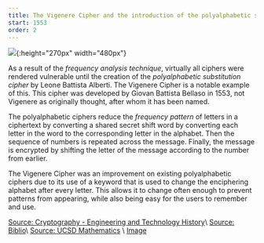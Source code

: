 ```yaml
---
title: The Vigenere Cipher and the introduction of the polyalphabetic substitution cipher
start: 1553 
order: 2
---
```


![](https://d18l82el6cdm1i.cloudfront.net/image_optimizer/997c2bba1ecf29be6672e66e0f7da1bd75e9c648.png){:height="270px" width="480px"}

As a result of the *frequency analysis technique*, virtually all ciphers were rendered vulnerable until the creation of the *polyalphabetic substitution cipher* by Leone Battista Alberti. The Vigenere Cipher is a notable example of this. This cipher was developed by Giovan Battista Bellaso in 1553, not Vigenere as originally thought, after whom it has been named. 

The polyalphabetic ciphers reduce the *frequency pattern* of letters in a ciphertext by converting a shared secret shift word by converting each letter in the word to the corresponding letter in the alphabet. Then the sequence of numbers is repeated across the message. Finally, the message is encrypted by shifting the letter of the message according to the number from earlier.

The Vigenere Cipher was an improvement on existing polyalphabetic ciphers due to its use of a keyword that is used to change the enciphering alphabet after every letter.  This allows it to change often enough to prevent patterns from appearing, while also being easy for the users to remember and use.

[Source: Cryptography - Engineering and Technology History](http://ethw.org/Cryptography)\\
[Source: Biblio](https://www.biblio.com/blog/2014/11/renaissance-codes-ciphers-exhibition-folger/#)\\
[Source: UCSD Mathematics](http://math.ucsd.edu/~crypto/java/EARLYCIPHERS/Monoalphabetic.html)
\\
[Image](https://d18l82el6cdm1i.cloudfront.net/image_optimizer/997c2bba1ecf29be6672e66e0f7da1bd75e9c648.png)


